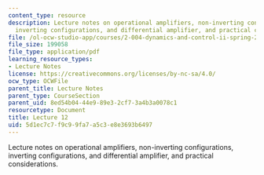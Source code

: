 ```yaml
---
content_type: resource
description: Lecture notes on operational amplifiers, non-inverting configurations,
  inverting configurations, and differential amplifier, and practical considerations.
file: /ol-ocw-studio-app/courses/2-004-dynamics-and-control-ii-spring-2008/5d1ec7c7f9c99fa7a5c3e8e3693b6497_lecture_12.pdf
file_size: 199058
file_type: application/pdf
learning_resource_types:
- Lecture Notes
license: https://creativecommons.org/licenses/by-nc-sa/4.0/
ocw_type: OCWFile
parent_title: Lecture Notes
parent_type: CourseSection
parent_uid: 8ed54b04-44e9-89e3-2cf7-3a4b3a0078c1
resourcetype: Document
title: Lecture 12
uid: 5d1ec7c7-f9c9-9fa7-a5c3-e8e3693b6497
---
```

Lecture notes on operational amplifiers, non-inverting configurations, inverting configurations, and differential amplifier, and practical considerations.